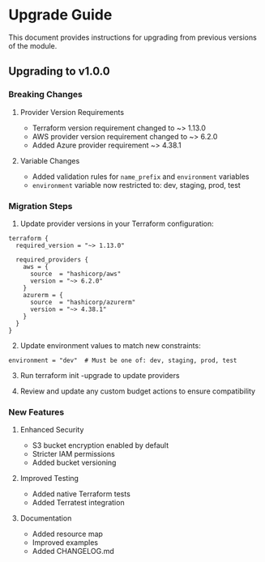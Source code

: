 # Upgrade Guide

This document provides instructions for upgrading from previous versions of the module.

## Upgrading to v1.0.0

### Breaking Changes

1. Provider Version Requirements
   - Terraform version requirement changed to ~> 1.13.0
   - AWS provider version requirement changed to ~> 6.2.0
   - Added Azure provider requirement ~> 4.38.1

2. Variable Changes
   - Added validation rules for `name_prefix` and `environment` variables
   - `environment` variable now restricted to: dev, staging, prod, test

### Migration Steps

1. Update provider versions in your Terraform configuration:
```hcl
terraform {
  required_version = "~> 1.13.0"
  
  required_providers {
    aws = {
      source  = "hashicorp/aws"
      version = "~> 6.2.0"
    }
    azurerm = {
      source  = "hashicorp/azurerm"
      version = "~> 4.38.1"
    }
  }
}
```

2. Update environment values to match new constraints:
```hcl
environment = "dev"  # Must be one of: dev, staging, prod, test
```

3. Run terraform init -upgrade to update providers

4. Review and update any custom budget actions to ensure compatibility

### New Features

1. Enhanced Security
   - S3 bucket encryption enabled by default
   - Stricter IAM permissions
   - Added bucket versioning

2. Improved Testing
   - Added native Terraform tests
   - Added Terratest integration

3. Documentation
   - Added resource map
   - Improved examples
   - Added CHANGELOG.md
